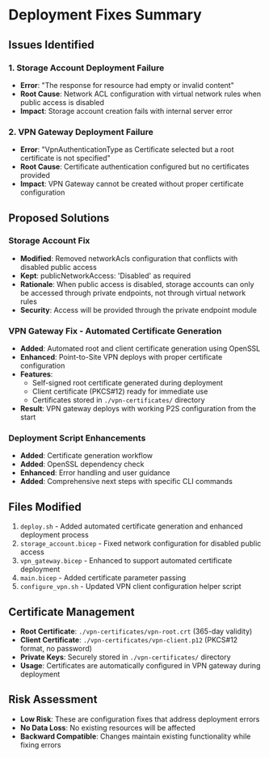 # Deployment Fixes Summary

## Issues Identified

### 1. Storage Account Deployment Failure
- **Error**: "The response for resource had empty or invalid content"
- **Root Cause**: Network ACL configuration with virtual network rules when public access is disabled
- **Impact**: Storage account creation fails with internal server error

### 2. VPN Gateway Deployment Failure
- **Error**: "VpnAuthenticationType as Certificate selected but a root certificate is not specified"
- **Root Cause**: Certificate authentication configured but no certificates provided
- **Impact**: VPN Gateway cannot be created without proper certificate configuration

## Proposed Solutions

### Storage Account Fix
- **Modified**: Removed networkAcls configuration that conflicts with disabled public access
- **Kept**: publicNetworkAccess: 'Disabled' as required
- **Rationale**: When public access is disabled, storage accounts can only be accessed through private endpoints, not through virtual network rules
- **Security**: Access will be provided through the private endpoint module

### VPN Gateway Fix - Automated Certificate Generation
- **Added**: Automated root and client certificate generation using OpenSSL
- **Enhanced**: Point-to-Site VPN deploys with proper certificate configuration
- **Features**:
  - Self-signed root certificate generated during deployment
  - Client certificate (PKCS#12) ready for immediate use
  - Certificates stored in `./vpn-certificates/` directory
- **Result**: VPN gateway deploys with working P2S configuration from the start

### Deployment Script Enhancements
- **Added**: Certificate generation workflow
- **Added**: OpenSSL dependency check
- **Enhanced**: Error handling and user guidance
- **Added**: Comprehensive next steps with specific CLI commands

## Files Modified
1. `deploy.sh` - Added automated certificate generation and enhanced deployment process
2. `storage_account.bicep` - Fixed network configuration for disabled public access
3. `vpn_gateway.bicep` - Enhanced to support automated certificate deployment
4. `main.bicep` - Added certificate parameter passing
5. `configure_vpn.sh` - Updated VPN client configuration helper script

## Certificate Management
- **Root Certificate**: `./vpn-certificates/vpn-root.crt` (365-day validity)
- **Client Certificate**: `./vpn-certificates/vpn-client.p12` (PKCS#12 format, no password)
- **Private Keys**: Securely stored in `./vpn-certificates/` directory
- **Usage**: Certificates are automatically configured in VPN gateway during deployment

## Risk Assessment
- **Low Risk**: These are configuration fixes that address deployment errors
- **No Data Loss**: No existing resources will be affected
- **Backward Compatible**: Changes maintain existing functionality while fixing errors

